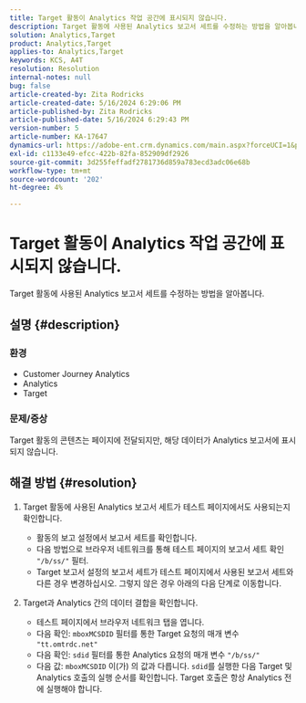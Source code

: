 ```yaml
---
title: Target 활동이 Analytics 작업 공간에 표시되지 않습니다.
description: Target 활동에 사용된 Analytics 보고서 세트를 수정하는 방법을 알아봅니다.
solution: Analytics,Target
product: Analytics,Target
applies-to: Analytics,Target
keywords: KCS, A4T
resolution: Resolution
internal-notes: null
bug: false
article-created-by: Zita Rodricks
article-created-date: 5/16/2024 6:29:06 PM
article-published-by: Zita Rodricks
article-published-date: 5/16/2024 6:29:43 PM
version-number: 5
article-number: KA-17647
dynamics-url: https://adobe-ent.crm.dynamics.com/main.aspx?forceUCI=1&pagetype=entityrecord&etn=knowledgearticle&id=8fcb372a-b213-ef11-9f89-6045bd0298d4
exl-id: c1133e49-efcc-422b-82fa-852909df2926
source-git-commit: 3d255feffadf2781736d859a783ecd3adc06e68b
workflow-type: tm+mt
source-wordcount: '202'
ht-degree: 4%

---
```


# Target 활동이 Analytics 작업 공간에 표시되지 않습니다.


Target 활동에 사용된 Analytics 보고서 세트를 수정하는 방법을 알아봅니다.

## 설명 {#description}


### <b>환경</b>

- Customer Journey Analytics
- Analytics
- Target




### <b>문제/증상</b>

Target 활동의 콘텐츠는 페이지에 전달되지만, 해당 데이터가 Analytics 보고서에 표시되지 않습니다.


## 해결 방법 {#resolution}


1. Target 활동에 사용된 Analytics 보고서 세트가 테스트 페이지에서도 사용되는지 확인합니다.

   - 활동의 보고 설정에서 보고서 세트를 확인합니다.
   - 다음 방법으로 브라우저 네트워크를 통해 테스트 페이지의 보고서 세트 확인 `"/b/ss/"` 필터.
   - Target 보고서 설정의 보고서 세트가 테스트 페이지에서 사용된 보고서 세트와 다른 경우 변경하십시오. 그렇지 않은 경우 아래의 다음 단계로 이동합니다.
2. Target과 Analytics 간의 데이터 결합을 확인합니다.

   - 테스트 페이지에서 브라우저 네트워크 탭을 엽니다.
   - 다음 확인: `mboxMCSDID` 필터를 통한 Target 요청의 매개 변수 `"tt.omtrdc.net"`
   - 다음 확인: `sdid` 필터를 통한 Analytics 요청의 매개 변수 `"/b/ss/"`
   - 다음 값: `mboxMCSDID` 이(가) 의 값과 다릅니다. `sdid`를 실행한 다음 Target 및 Analytics 호출의 실행 순서를 확인합니다. Target 호출은 항상 Analytics 전에 실행해야 합니다.
